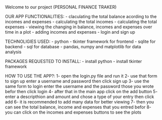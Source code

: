 Welcome to our project (PERSONAL FINANCE TRAKER)

OUR APP FUNCTIONALITIES:
	- claculating the total balance acording to the incomes and expenses
	- calculating the total incomes
	- calculating the total expenses
	- viewing the changing in balance, incomes and expenses over time in a plot
	- adding incomes and expenses
	- login and sign up

TECHNOLIGIES USED:
	- python
	- tkinter framework for frontend
	- sqlite for backend
	- sql for database
	- pandas, numpy and matplotlib for data analysis

PACKAGES REQUESTED TO INSTALL:
	- install python
	- install tkinter framework

HOW TO USE THE APP?:
	1- open the login.py file and run it
	2- use that form to sign up enter a username and password then click sign up
	3- use the same form to login enter the username and the password those you wrote befor then click login
	4- after that in the main app click on the add button
	5- enter a descripthion and amount and chose a type of your entry then click add
	6- it is recommended to add many data for better viewing
	7- then you can see the total balance, income and expenses that you entred befor
	8- you can click on the incomes and expenses buttons to see the plots 
